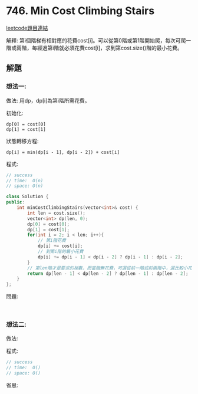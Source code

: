 # 746. Min Cost Climbing Stairs

[leetcode題目連結](https://leetcode.com/problems/min-cost-climbing-stairs/)

解釋: 第i個階梯有相對應的花費cost[i]。可以從第0階或第1階開始爬，每次可爬一階或兩階，每經過第i階就必須花費cost[i]，求到第cost.size()階的最小花費。

## 解題

### 想法一:

做法: 用dp，dp[i]為第i階所需花費。

初始化:

```
dp[0] = cost[0]
dp[1] = cost[1]
```

狀態轉移方程:

```
dp[i] = min(dp[i - 1], dp[i - 2]) + cost[i]
```

程式:

```c++
// success
// time:  O(n)
// space: O(n)

class Solution {
public:
    int minCostClimbingStairs(vector<int>& cost) {
        int len = cost.size();
        vector<int> dp(len, 0);
        dp[0] = cost[0];
        dp[1] = cost[1];
        for(int i = 2; i < len; i++){
            // 第i階花費
            dp[i] += cost[i];
            // 到第i階的最小花費
            dp[i] += dp[i - 1] < dp[i - 2] ? dp[i - 1] : dp[i - 2];
        }
        // 第len階才是要求的梯數，而當階無花費，可選從前一階或前兩階中，選比較小花費的梯數爬上來
        return dp[len - 1] < dp[len - 2] ? dp[len - 1] : dp[len - 2];
    }
};
```

問題:

<br/>

### 想法二:

做法:

程式:

```c++
// success
// time:  O()
// space: O()


```

省思: 

<br/>

<!--
### 網路解一:

```c++

```
-->
